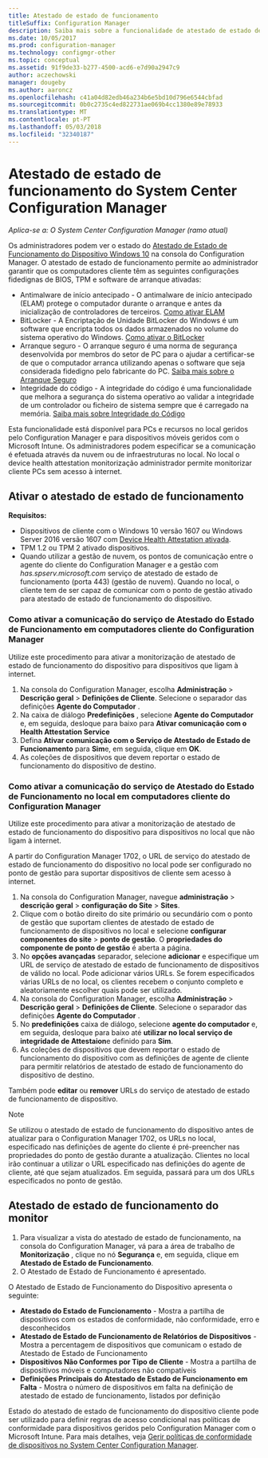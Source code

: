 ```yaml
---
title: Atestado de estado de funcionamento
titleSuffix: Configuration Manager
description: Saiba mais sobre a funcionalidade de atestado de estado de funcionamento do dispositivo podem ser visualizada na consola do Configuration Manager.
ms.date: 10/05/2017
ms.prod: configuration-manager
ms.technology: configmgr-other
ms.topic: conceptual
ms.assetid: 91f9de33-b277-4500-acd6-e7d90a2947c9
author: aczechowski
manager: dougeby
ms.author: aaroncz
ms.openlocfilehash: c41a04d82edb46a234b6e5bd10d796e6544cbfad
ms.sourcegitcommit: 0b0c2735c4ed822731ae069b4cc1380e89e78933
ms.translationtype: MT
ms.contentlocale: pt-PT
ms.lasthandoff: 05/03/2018
ms.locfileid: "32340187"
---
```

# <a name="health-attestation-for-system-center-configuration-manager"></a>Atestado de estado de funcionamento do System Center Configuration Manager

*Aplica-se a: O System Center Configuration Manager (ramo atual)*

Os administradores podem ver o estado do [Atestado de Estado de Funcionamento do Dispositivo Windows 10](https://technet.microsoft.com/library/mt592023.aspx) na consola do Configuration Manager.  O atestado de estado de funcionamento permite ao administrador garantir que os computadores cliente têm as seguintes configurações fidedignas de BIOS, TPM e software de arranque ativadas:  

-   Antimalware de início antecipado - O antimalware de início antecipado (ELAM) protege o computador durante o arranque e antes da inicialização de controladores de terceiros. [Como ativar ELAM](https://gallery.technet.microsoft.com/How-to-turn-on-Early-84552ec5)  
-   BitLocker - A Encriptação de Unidade BitLocker do Windows é um software que encripta todos os dados armazenados no volume do sistema operativo do Windows.  [Como ativar o BitLocker](https://gallery.technet.microsoft.com/How-to-turn-on-BitLocker-34294d3d)  
-   Arranque seguro - O arranque seguro é uma norma de segurança desenvolvida por membros do setor de PC para o ajudar a certificar-se de que o computador arranca utilizando apenas o software que seja considerada fidedigno pelo fabricante do PC. [Saiba mais sobre o Arranque Seguro](https://technet.microsoft.com/library/hh824987.aspx)  
-   Integridade do código - A integridade do código é uma funcionalidade que melhora a segurança do sistema operativo ao validar a integridade de um controlador ou ficheiro de sistema sempre que é carregado na memória. [Saiba mais sobre Integridade do Código](https://technet.microsoft.com/library/dd348642.aspx)  

Esta funcionalidade está disponível para PCs e recursos no local geridos pelo Configuration Manager e para dispositivos móveis geridos com o Microsoft Intune. Os administradores podem especificar se a comunicação é efetuada através da nuvem ou de infraestruturas no local. No local o device health attestation monitorização administrador permite monitorizar cliente PCs sem acesso à internet.

## <a name="enable-health-attestation"></a>Ativar o atestado de estado de funcionamento

 **Requisitos:**  

-   Dispositivos de cliente com o Windows 10 versão 1607 ou Windows Server 2016 versão 1607 com [Device Health Attestation ativada](https://technet.microsoft.com/windows-server-docs/security/device-health-attestation).
-   TPM 1.2 ou TPM 2 ativado dispositivos.
-   Quando utilizar a gestão de nuvem, os pontos de comunicação entre o agente do cliente do Configuration Manager e a gestão com *has.spserv.microsoft.com* serviço de atestado de estado de funcionamento (porta 443) (gestão de nuvem). Quando no local, o cliente tem de ser capaz de comunicar com o ponto de gestão ativado para atestado de estado de funcionamento do dispositivo.

### <a name="how-to-enable-health-attestation-service-communication-on-configuration-manager-client-computers"></a>Como ativar a comunicação do serviço de Atestado do Estado de Funcionamento em computadores cliente do Configuration Manager

Utilize este procedimento para ativar a monitorização de atestado de estado de funcionamento do dispositivo para dispositivos que ligam à internet.

1.  Na consola do Configuration Manager, escolha **Administração** > **Descrição geral** > **Definições de Cliente**.  Selecione o separador das definições **Agente do Computador** .  
2.  Na caixa de diálogo **Predefinições** , selecione **Agente do Computador** e, em seguida, desloque para baixo para **Ativar comunicação com o Health Attestation Service**  
3.  Defina **Ativar comunicação com o Serviço de Atestado de Estado de Funcionamento** para **Sim**e, em seguida, clique em **OK**.  
4. As coleções de dispositivos que devem reportar o estado de funcionamento do dispositivo de destino.

### <a name="how-to-enable-on-premises-health-attestation-service-communication-on-configuration-manager-client-computers"></a>Como ativar a comunicação do serviço de Atestado do Estado de Funcionamento no local em computadores cliente do Configuration Manager
Utilize este procedimento para ativar a monitorização de atestado de estado de funcionamento do dispositivo para dispositivos no local que não ligam à internet.

A partir do Configuration Manager 1702, o URL de serviço do atestado de estado de funcionamento do dispositivo no local pode ser configurado no ponto de gestão para suportar dispositivos de cliente sem acesso à internet.

1. Na consola do Configuration Manager, navegue **administração** > **descrição geral** > **configuração do Site** > **Sites**.
2. Clique com o botão direito do site primário ou secundário com o ponto de gestão que suportam clientes de atestado de estado de funcionamento de dispositivos no local e selecione **configurar componentes do site** > **ponto de gestão**. O **propriedades do componente de ponto de gestão** é aberta a página.
3. No **opções avançadas** separador, selecione **adicionar** e especifique um URL de serviço de atestado de estado de funcionamento de dispositivos de válido no local. Pode adicionar vários URLs. Se forem especificados várias URLs de no local, os clientes recebem o conjunto completo e aleatoriamente escolher quais pode ser utilizado.
4.  Na consola do Configuration Manager, escolha **Administração** > **Descrição geral** > **Definições de Cliente**.  Selecione o separador das definições **Agente do Computador** .  
5.  No **predefinições** caixa de diálogo, selecione **agente do computador** e, em seguida, desloque para baixo até **utilizar no local serviço de integridade de Attestaion**e definido para **Sim**.
6. As coleções de dispositivos que devem reportar o estado de funcionamento do dispositivo com as definições de agente de cliente para permitir relatórios de atestado de estado de funcionamento do dispositivo de destino.

Também pode **editar** ou **remover** URLs do serviço de atestado de estado de funcionamento de dispositivo.

> [!NOTE]
> Se utilizou o atestado de estado de funcionamento do dispositivo antes de atualizar para o Configuration Manager 1702, os URLs no local, especificado nas definições de agente do cliente é pré-preencher nas propriedades do ponto de gestão durante a atualização. Clientes no local irão continuar a utilizar o URL especificado nas definições do agente de cliente, até que sejam atualizados. Em seguida, passará para um dos URLs especificados no ponto de gestão.

## <a name="monitor-device-health-attestation"></a>Atestado de estado de funcionamento do monitor

1.  Para visualizar a vista do atestado de estado de funcionamento, na consola do Configuration Manager, vá para a área de trabalho de **Monitorização** , clique no nó **Segurança** e, em seguida, clique em **Atestado de Estado de Funcionamento**.  
2.  O Atestado de Estado de Funcionamento é apresentado.  

O Atestado de Estado de Funcionamento do Dispositivo apresenta o seguinte:  

-   **Atestado do Estado de Funcionamento** - Mostra a partilha de dispositivos com os estados de conformidade, não conformidade, erro e desconhecidos  
-   **Atestado de Estado de Funcionamento de Relatórios de Dispositivos** - Mostra a percentagem de dispositivos que comunicam o estado de Atestado de Estado de Funcionamento  
-   **Dispositivos Não Conformes por Tipo de Cliente** - Mostra a partilha de dispositivos móveis e computadores não compatíveis  
-   **Definições Principais do Atestado de Estado de Funcionamento em Falta** - Mostra o número de dispositivos em falta na definição de atestado de estado de funcionamento, listados por definição

Estado do atestado de estado de funcionamento do dispositivo cliente pode ser utilizado para definir regras de acesso condicional nas políticas de conformidade para dispositivos geridos pelo Configuration Manager com o Microsoft Intune. Para mais detalhes, veja [Gerir políticas de conformidade de dispositivos no System Center Configuration Manager](/sccm/protect/deploy-use/device-compliance-policies).  
